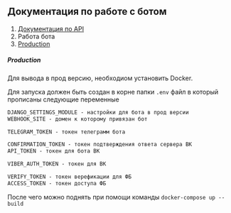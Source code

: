 ## Документация по работе с ботом

1. [Документация по API](/docs/bot/readme.md)
2. Работа бота
3. [Production](#Production)


##### Production
Для вывода в прод версию, необходиом установить Docker.

Для запуска должен быть создан в корне папки `.env` файл в который прописаны следующие переменные

```dockerfile
DJANGO_SETTINGS_MODULE - настройки для бота в прод версии
WEBHOOK_SITE - домен к которому привязан бот

TELEGRAM_TOKEN - токен телеграмм бота

CONFIRMATION_TOKEN - токен подтверждения ответа сервера ВК
API_TOKEN - токен для бота ВК

VIBER_AUTH_TOKEN - токен для ВК

VERIFY_TOKEN - токен верефикации для ФБ
ACCESS_TOKEN - токен доступа ФБ
```

После чего можно поднять при помощи команды     `docker-compose up --build`